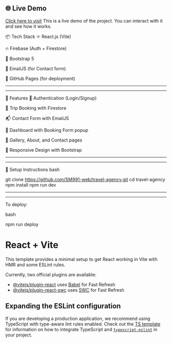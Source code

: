 ## 🌐 Live Demo
[Click here to visit](https://SM991-web.github.io/travel-agency/) This is a live demo of the project. You can interact with it and see how it works.


📦 Tech Stack
⚛️ React.js (Vite)

🔥 Firebase (Auth + Firestore)

💄 Bootstrap 5

📩 EmailJS (for Contact form)

📁 GitHub Pages (for deployment)

-----------------------------------------
-----------------------------------------






🚀 Features
🔐 Authentication (Login/Signup)

🧳 Trip Booking with Firestore

📬 Contact Form with EmailJS

👤 Dashboard with Booking Form popup

📸 Gallery, About, and Contact pages

🎨 Responsive Design with Bootstrap

------------------------------------
------------------------------------


📂 Setup Instructions
bash

git clone https://github.com/SM991-web/travel-agency.git
cd travel-agency
npm install
npm run dev

------------------------------------
------------------------------------


To deploy:

bash

npm run deploy  




# React + Vite

This template provides a minimal setup to get React working in Vite with HMR and some ESLint rules.

Currently, two official plugins are available:

- [@vitejs/plugin-react](https://github.com/vitejs/vite-plugin-react/blob/main/packages/plugin-react) uses [Babel](https://babeljs.io/) for Fast Refresh
- [@vitejs/plugin-react-swc](https://github.com/vitejs/vite-plugin-react/blob/main/packages/plugin-react-swc) uses [SWC](https://swc.rs/) for Fast Refresh

## Expanding the ESLint configuration

If you are developing a production application, we recommend using TypeScript with type-aware lint rules enabled. Check out the [TS template](https://github.com/vitejs/vite/tree/main/packages/create-vite/template-react-ts) for information on how to integrate TypeScript and [`typescript-eslint`](https://typescript-eslint.io) in your project.
